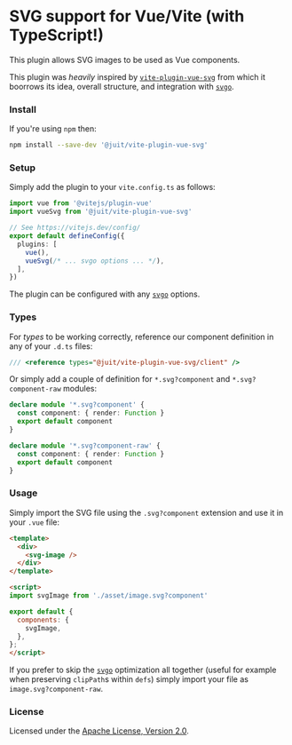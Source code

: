 # SVG support for Vue/Vite (with TypeScript!)

This plugin allows SVG images to be used as Vue components.

This plugin was _heavily_ inspired by [`vite-plugin-vue-svg`][1] from which it
boorrows its idea, overall structure, and integration with [`svgo`][2].

### Install

If you're using `npm` then:

```bash
npm install --save-dev '@juit/vite-plugin-vue-svg'
```

### Setup

Simply add the plugin to your `vite.config.ts` as follows:

```typescript
import vue from '@vitejs/plugin-vue'
import vueSvg from '@juit/vite-plugin-vue-svg'

// See https://vitejs.dev/config/
export default defineConfig({
  plugins: [
    vue(),
    vueSvg(/* ... svgo options ... */),
  ],
})
```

The plugin can be configured with any [`svgo`][2] options.

### Types

For _types_ to be working correctly, reference our component definition in any
of your `.d.ts` files:

```typescript
/// <reference types="@juit/vite-plugin-vue-svg/client" />
```

Or simply add a couple of definition for `*.svg?component` and
`*.svg?component-raw` modules:

```typescript
declare module '*.svg?component' {
  const component: { render: Function }
  export default component
}

declare module '*.svg?component-raw' {
  const component: { render: Function }
  export default component
}
```

### Usage

Simply import the SVG file using the `.svg?component` extension and use it
in your `.vue` file:

```html
<template>
  <div>
    <svg-image />
  </div>
</template>

<script>
import svgImage from './asset/image.svg?component'

export default {
  components: {
    svgImage,
  },
};
</script>
```

If you prefer to skip the [`svgo`][2] optimization all together (useful
for example when preserving `clipPath`s within `defs`) simply import your
file as `image.svg?component-raw`.

### License

Licensed under the [Apache License, Version 2.0](LICENSE.md).

[1]: https://www.npmjs.com/package/vite-plugin-vue-svg
[2]: https://www.npmjs.com/package/svgo
